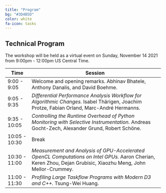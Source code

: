 ```yaml
---
title: "Program"
bg: "#3D4B5D"
color: white
fa-icon: tasks
---
```


## Technical Program 


The workshop will be held as a virtual event on Sunday, November 14 2021
from 9:00pm - 12:00pm US Central Time.

| Time            | Session |
|-----------------|---------|
| 9:00 - 9:05     | Welcome and opening remarks. Abhinav Bhatele, Anthony Danalis, and David Boehme. |
| 9:05 - 9:35     | *Differential Performance Analysis Workflow for Algorithmic Changes.* Isabel Thärigen, Joachim Protze, Fabian Orland, Marc-André Hermanns. |
| 9:35 - 10:05    | *Controlling the Runtime Overhead of Python Monitoring with Selective Instrumentation.* Andreas Gocht-Zech, Alexander Grund, Robert Schöne. |
| 10:05 - 10:30   | Break   |
| 10:30 - 11:00   | *Measurement and Analysis of GPU-Accelerated OpenCL Computations on Intel GPUs.* Aaron Cherian, Keren Zhou, Dejan Grubisic, Xiaozhu Meng, John Mellor-Crummey. |
| 11:00 - 11:30   | *Profiling Large Taskflow Programs with Modern D3 and C++.* Tsung-Wei Huang. |

<!-- The workshop is on November, 2020 (Sunday) from 9am - 5:30 pm in room . The
detailed workshop program will be published here and on the SC20 schedule page. -->
